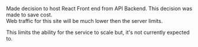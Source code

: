 Made decision to host React Front end from API Backend.
This decision was made to save cost.  
Web traffic for this site will be much lower then the server limits.

This limits the ability for the service to scale but, it's not currently expected to.
